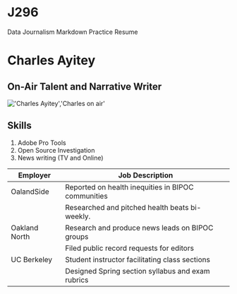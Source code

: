 # J296
Data Journalism  Markdown Practice Resume
# Charles Ayitey
## On-Air Talent and Narrative Writer

!['Charles Ayitey','Charles on air'](https://journalism.berkeley.edu/wp-content/uploads/2022/07/WhatsApp-Image-2022-02-08-at-5.33.30-PM.jpeg)
## Skills

1. Adobe Pro Tools
2. Open Source Investigation 
3. News writing (TV and Online)


| Employer       | Job Description                                    |
|----------------|----------------------------------------------------|
| OalandSide     | Reported on health inequities in BIPOC communities |
|                | Researched and pitched health beats bi-weekly.     |
| Oakland North  | Research and produce news leads on BIPOC groups    |
|                | Filed public record requests for editors           |                                  
| UC Berkeley    | Student instructor facilitating class sections     |
|                | Designed Spring section syllabus and exam rubrics  |
